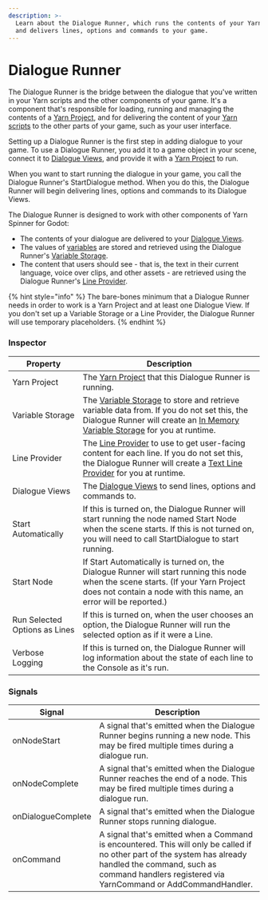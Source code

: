 ```yaml
---
description: >-
  Learn about the Dialogue Runner, which runs the contents of your Yarn Scripts
  and delivers lines, options and commands to your game.
---
```


# Dialogue Runner

The Dialogue Runner is the bridge between the dialogue that you've written in your Yarn scripts and the other components of your game. It's a component that's responsible for loading, running and managing the contents of a [Yarn Project](../importing-yarn-files/yarn-projects.md), and for delivering the content of your [Yarn scripts](../importing-yarn-files/yarn-scripts.md) to the other parts of your game, such as your user interface.

Setting up a Dialogue Runner is the first step in adding dialogue to your game. To use a Dialogue Runner, you add it to a game object in your scene, connect it to [Dialogue Views](dialogue-view/), and provide it with a [Yarn Project](../importing-yarn-files/yarn-projects.md) to run.

When you want to start running the dialogue in your game, you call the Dialogue Runner's StartDialogue method. When you do this, the Dialogue Runner will begin delivering lines, options and commands to its Dialogue Views.

The Dialogue Runner is designed to work with other components of Yarn Spinner for Godot:

* The contents of your dialogue are delivered to your [Dialogue Views](dialogue-view/).
* The values of [variables](../../getting-started/writing-in-yarn/logic-and-variables.md) are stored and retrieved using the Dialogue Runner's [Variable Storage](variable-storage/).
* The content that users should see - that is, the text in their current language, voice over clips, and other assets - are retrieved using the Dialogue Runner's [Line Provider](line-provider/).

{% hint style="info" %}
The bare-bones minimum that a Dialogue Runner needs in order to work is a Yarn Project and at least one Dialogue View. If you don't set up a Variable Storage or a Line Provider, the Dialogue Runner will use temporary placeholders.
{% endhint %}

### Inspector

| Property                      | Description                                                                                                                                                                                                                                                                                                                                                                                                                                                                                                    |
| ----------------------------- | -------------------------------------------------------------------------------------------------------------------------------------------------------------------------------------------------------------------------------------------------------------------------------------------------------------------------------------------------------------------------------------------------------------------------------------------------------------------------------------------------------------- |
| Yarn Project                  | The [Yarn Project](../importing-yarn-files/yarn-projects.md) that this Dialogue Runner is running.                                                                                                                                                                                                                                                                                                                                                                                                             |
| Variable Storage              | The [Variable Storage](variable-storage/) to store and retrieve variable data from. If you do not set this, the Dialogue Runner will create an [In Memory Variable Storage](variable-storage/in-memory-variable-storage.md) for you at runtime.                                                                                                                                                                                                                                                                |
| Line Provider                 | The [Line Provider](line-provider/) to use to get user-facing content for each line. If you do not set this, the Dialogue Runner will create a [Text Line Provider](line-provider/text-line-provider.md) for you at runtime.                                                                                                                                                                                                                                                                                   |
| Dialogue Views                | The [Dialogue Views](dialogue-view/) to send lines, options and commands to.                                                                                                                                                                                                                                                                                                                                                                                                                                   |
| Start Automatically           | If this is turned on, the Dialogue Runner will start running the node named Start Node when the scene starts. If this is not turned on, you will need to call StartDialogue to start running.                                                                                                                                                                   |
| Start Node                    | If Start Automatically is turned on, the Dialogue Runner will start running this node when the scene starts. (If your Yarn Project does not contain a node with this name, an error will be reported.)                                                                                                                                                                                                                                                                                                         |
| Run Selected Options as Lines | If this is turned on, when the user chooses an option, the Dialogue Runner will run the selected option as if it were a Line.                                                                                                                                                                                                                                                                                                                                                                                  |
| Verbose Logging               | If this is turned on, the Dialogue Runner will log information about the state of each line to the Console as it's run.               |                                                                                                                                                                                        

### Signals


| Signal                     | Description                                                                                            |
| ----------------------------- | -------------------------------------------------------------------------------------------------------------------------------------------------------------------------------------------------------------------------------------------------------------------------------------------------------------------------------------------------------------------------------------------------------------------------------------------------------------------------------------------------------------- |                                                
| onNodeStart                 | A signal that's emitted when the Dialogue Runner begins running a new node. This may be fired multiple times during a dialogue run.                                                                                                                                                                                                                                                                                                                                                                         |
| onNodeComplete              | A signal that's emitted when the Dialogue Runner reaches the end of a node. This may be fired multiple times during a dialogue run.                                                                                                                                                                                                                                                                                                                                                                         |
| onDialogueComplete          | A signal that's emitted when the Dialogue Runner stops running dialogue.                                                                                                                                                                                                                                                                                                                                                                                                                                    |
| onCommand                    | A signal that's emitted when a Command is encountered. This will only be called if no other part of the system has already handled the command, such as command handlers registered via YarnCommand or AddCommandHandler. |

